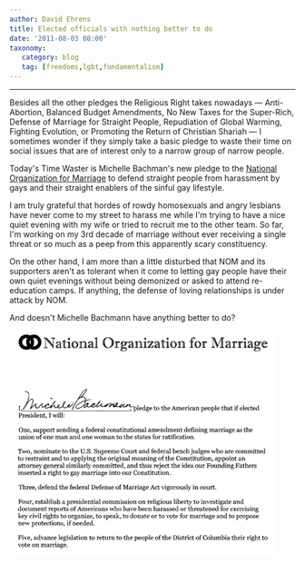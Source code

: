 ```yaml
---
author: David Ehrens
title: Elected officials with nothing better to do
date: '2011-08-03 08:00'
taxonomy:
   category: blog
   tag: [freedoms,lgbt,fundamentalism]
---
```

---

Besides all the other pledges the Religious Right takes nowadays &#8212; Anti-Abortion, Balanced Budget Amendments, No New Taxes for the Super-Rich, Defense of Marriage for Straight People, Repudiation of Global Warming, Fighting Evolution, or Promoting the Return of Christian Shariah &#8212; I sometimes wonder if they simply take a basic pledge to waste their time on social issues that are of interest only to a narrow group of narrow people.

Today's Time Waster is Michelle Bachman's new pledge to the [National Organization for Marriage](http://www.nomblog.com/wp-content/uploads/Bachmann-Signed-Pledge.pdf) to defend straight people from harassment by gays and their straight enablers of the sinful gay lifestyle.

I am truly grateful that hordes of rowdy homosexuals and angry lesbians have never come to my street to harass me while I'm trying to have a nice quiet evening with my wife or tried to recruit me to the other team. So far, I'm working on my 3rd decade of marriage without ever receiving a single threat or so much as a peep from this apparently scary constituency. 

On the other hand, I am more than a little disturbed that NOM and its supporters aren't as tolerant when it come to letting gay people have their own quiet evenings without being demonized or asked to attend re-education camps. If anything, the defense of loving relationships is under attack by NOM.

And doesn't Michelle Bachmann have anything better to do?

[![time-waster](timewaster.png "time-waster")](timewaster.png)
